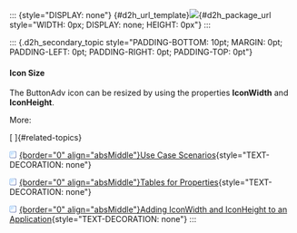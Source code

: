 ::: {style="DISPLAY: none"}
[](ms-xhelp:///?Id=d2h_url_template){#d2h_url_template}![](!package_url!){#d2h_package_url style="WIDTH: 0px; DISPLAY: none; HEIGHT: 0px"}
:::

::: {.d2h_secondary_topic style="PADDING-BOTTOM: 10pt; MARGIN: 0pt; PADDING-LEFT: 0pt; PADDING-RIGHT: 0pt; PADDING-TOP: 0pt"}
#### Icon Size

The ButtonAdv icon can be resized by using the properties **IconWidth** and **IconHeight**.

More:

[ ]{#related-topics}

[![](../button.gif){border="0" align="absMiddle"}Use Case Scenarios](ms-xhelp:///?Id=7735b27e-4562-496b-9db8-a01971df3d37){style="TEXT-DECORATION: none"}

[![](../button.gif){border="0" align="absMiddle"}Tables for Properties](ms-xhelp:///?Id=0d06205e-be32-4982-b10e-41abd4f31415){style="TEXT-DECORATION: none"}

[![](../button.gif){border="0" align="absMiddle"}Adding IconWidth and IconHeight to an Application](ms-xhelp:///?Id=af9eccdd-a0a6-478a-8c4b-2e906cffa6d9){style="TEXT-DECORATION: none"}
:::
